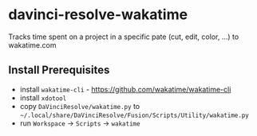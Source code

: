 # davinci-resolve-wakatime

Tracks time spent on a project in a specific pate (cut, edit, color, ...) to wakatime.com

## Install Prerequisites

- install `wakatime-cli` - https://github.com/wakatime/wakatime-cli
- install `xdotool`
- copy `DaVinciResolve/wakatime.py` to `~/.local/share/DaVinciResolve/Fusion/Scripts/Utility/wakatime.py`
- run `Workspace` -> `Scripts` -> `wakatime`
